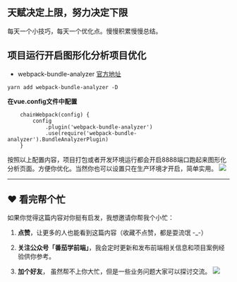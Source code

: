 ## 天赋决定上限，努力决定下限
每天一个小技巧，每天一个优化点。慢慢积累慢慢总结。
## 项目运行开启图形化分析项目优化
* webpack-bundle-analyzer [官方地址](https://www.npmjs.com/package/babel-plugin-transform-remove-console)
```
yarn add webpack-bundle-analyzer -D
```
**在vue.config文件中配置**
```
    chainWebpack(config) {
        config
            .plugin('webpack-bundle-analyzer')
            .use(require('webpack-bundle-analyzer').BundleAnalyzerPlugin)
    }
```
按照以上配置内容，项目打包或者开发环境运行都会开启8888端口跑起来图形化分析页面。方便你优化。当然你也可以设置只在生产环境才开启，简单实用。
![](https://p9-juejin.byteimg.com/tos-cn-i-k3u1fbpfcp/e3a4b5ae66244bf698224e1eb9aab0c9~tplv-k3u1fbpfcp-zoom-1.image)

****
## ❤️ 看完帮个忙
如果你觉得这篇内容对你挺有启发，我想邀请你帮我个小忙：

1. **点赞**，让更多的人也能看到这篇内容（收藏不点赞，都是耍流氓 -_-）

2. **关注公众号「番茄学前端」**，我会定时更新和发布前端相关信息和项目案例经验供你参考。

3. **加个好友**， 虽然帮不上你大忙，但是一些业务问题大家可以探讨交流。
![](https://p1-jj.byteimg.com/tos-cn-i-t2oaga2asx/gold-user-assets/2020/2/22/1706c520546b2c2d~tplv-t2oaga2asx-image.image)